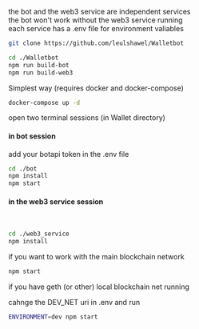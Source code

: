 the bot and the web3 service are independent services<br>
the bot won't work without the web3 service running<br>
each service has a .env file for environment valiables



```sh
git clone https://github.com/leulshawel/Walletbot
```


```sh
cd ./Walletbot
npm run build-bot
npm run build-web3
```

Simplest way (requires docker and docker-compose)

```sh
docker-compose up -d
```


open two terminal sessions (in Wallet directory)

<h4>in bot session</h4>
add your botapi token in the .env file

```sh
cd ./bot
npm install
npm start
```

<h4>in the web3 service session</h4><br>

```sh
cd ./web3_service
npm install
```

if you want to work with the main blockchain network

```sh
npm start
```
if you have geth (or other) local blockchain net running

cahnge the DEV_NET uri in .env and run
```sh
ENVIRONMENT=dev npm start
```